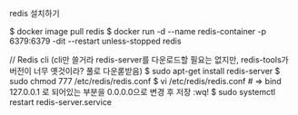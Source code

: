 redis 설치하기

$ docker image pull redis
$ docker run -d --name redis-container -p 6379:6379 -dit --restart unless-stopped redis

// Redis cli (cli만 쓸거라 redis-server를 다운로드할 필요는 없지만, redis-tools가 버전이 너무 옛것이라? 풀로 다운롣받음)
$ sudo apt-get install redis-server
$ sudo chmod 777 /etc/redis/redis.conf
$ vi /etc/redis/redis.conf # => bind 127.0.0.1 로 되어있는 부분을 0.0.0.0으로 변경 후 저장 :wq!
$ sudo systemctl restart redis-server.service